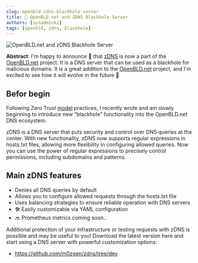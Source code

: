 ```yaml
---
slug: openbld-zdns-blackhole-server
title: 🎯 OpenBLD.net and ZDNS Blackhole Server
authors: [sysadminkz]
tags: [openbld, zdns, blackhole]
---
```


![OpenBLD.net and zDNS Blackhole Server](images/zDNS_as_blackhole.gif)

**Abstract**: I'm happy to announce 🎉 that [zDNS](https://github.com/m0zgen/zdns/tree/dev) is now a part of the 
[OpenBLD.net](https://openbld.net/) project. It is a DNS server that can be used as a blackhole for 
malicious domains. It is a great addition to the [OpenBLD.net](https://openbld.net/) project, 
and I'm excited to see how it will evolve in the future 🚀

## Befor begin

Following Zero Trust [model](https://en.wikipedia.org/wiki/Zero_trust_security_model) practices, 
I recently wrote and am slowly beginning to introduce new “blackhole” functionality into the 
OpenBLD.net DNS ecosystem.

zDNS is a DNS server that puts security and control over DNS queries at the center. 
With new functionality, zDNS now supports regular expressions in hosts.txt files, allowing more 
flexibility in configuring allowed queries. Now you can use the power of regular expressions to 
precisely control permissions, including subdomains and patterns.

## Main zDNS features

- Denies all DNS queries by default
- Allows you to configure allowed requests through the hosts.txt file
- Uses balancing strategies to ensure reliable operation with DNS servers
- 🛠 Easily customizable via YAML configuration
- 🔜 Prometheus metrics coming soon..

Additional protection of your infrastructure or testing requests with zDNS is possible and may be useful to you! Download the latest version here and start using a DNS server with powerful customization options:

* https://github.com/m0zgen/zdns/tree/dev
